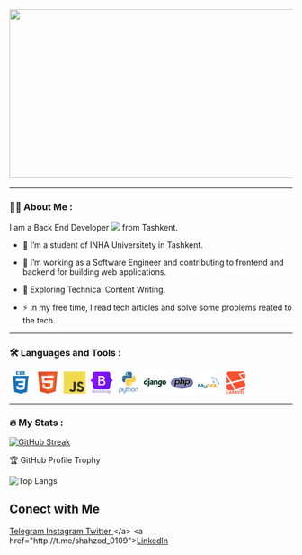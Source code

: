 <div align="center">
  <img src="https://media.giphy.com/media/dWesBcTLavkZuG35MI/giphy.gif" width="600" height="300"/>
</div>

---

### :woman_technologist: About Me :

I am a Back End Developer <img src="https://media.giphy.com/media/WUlplcMpOCEmTGBtBW/giphy.gif" width="30"> from Tashkent.

- :telescope: I’m a student of INHA Universitety in Tashkent.

- :telescope: I’m working as a Software Engineer and contributing to frontend and backend for building web applications.

- :seedling: Exploring Technical Content Writing.

- :zap: In my free time, I read tech articles and solve some problems reated to the tech.

---

### :hammer_and_wrench: Languages and Tools :

  <img src="https://github.com/devicons/devicon/blob/master/icons/css3/css3-plain-wordmark.svg"  title="CSS3" alt="CSS" width="40" height="40"/>&nbsp;
  <img src="https://github.com/devicons/devicon/blob/master/icons/html5/html5-original.svg" title="HTML5" alt="HTML" width="40" height="40"/>&nbsp;
  <img src="https://github.com/devicons/devicon/blob/master/icons/javascript/javascript-original.svg" title="JavaScript" alt="JavaScript" width="40" height="40"/>&nbsp;
  <img src="https://github.com/devicons/devicon/blob/master/icons/bootstrap/bootstrap-original-wordmark.svg" title="Bootstrap" alt="Bootstrap" width="40" height="40"/>&nbsp;
  <img src="https://github.com/devicons/devicon/blob/master/icons/python/python-original-wordmark.svg" title="Python" alt="Python" width="40" height="40"/>&nbsp;
  <img src="https://github.com/devicons/devicon/blob/master/icons/django/django-plain-wordmark.svg" title="Django" alt="Django" width="40" height="40"/>&nbsp;
  <img src="https://github.com/devicons/devicon/blob/master/icons/php/php-original.svg" title="Php" alt="Php" width="40" height="40"/>&nbsp;
  <img src="https://github.com/devicons/devicon/blob/master/icons/mysql/mysql-original-wordmark.svg" title="MySQL" alt="MySQL" width="40" height="40"/>&nbsp;
  <img src="https://github.com/devicons/devicon/blob/master/icons/laravel/laravel-plain-wordmark.svg" title="Laravel" alt="Laravel" width="40" height="40"/>&nbsp;

---

### :fire: My Stats :

[![GitHub Streak](http://github-readme-streak-stats.herokuapp.com?user=Shakhzod0307)](https://git.io/streak-stats)

<g-emoji class="g-emoji" alias="trophy" fallback-src="https://github.githubassets.com/images/icons/emoji/unicode/1f3c6.png">🏆</g-emoji> GitHub Profile Trophy

![Top Langs](https://github-readme-stats.vercel.app/api/top-langs/?username=Shakhzod0307&hide_progress=true)

Conect with Me
---

<a href="http://t.me/shahzod_0109">[Telegram  ](https://icons8.com/icon/114954/telegram-app)</a>
<a href="http://t.me/shahzod_0109_">[Instagram  ](httpsicons8.comicon119026instagram)</a>
<a href="http://t.me/Shahzod0307">[Twitter  ]([https://icons8.com/icon/114954/telegram-app](https://icons8.com/icon/phOKFKYpe00C/twitterx))</a>
<a href="http://t.me/shahzod_0109">[LinkedIn  ](https://icons8.com/icon/114954/telegram-app)</a>

